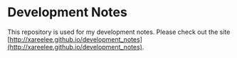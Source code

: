 # Development Notes

This repository is used for my development notes. Please check out the site [http://xareelee.github.io/development_notes](http://xareelee.github.io/development_notes).